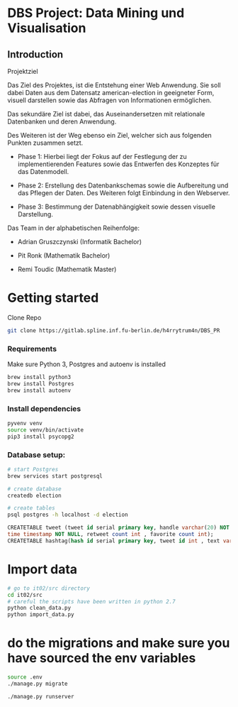 # DBS Project: Data Mining und Visualisation
## Introduction
Projektziel 


Das Ziel des Projektes, ist die Entstehung einer Web Anwendung. Sie soll dabei Daten aus dem Datensatz american-election in geeigneter Form, visuell darstellen sowie das Abfragen von Informationen ermöglichen. 

Das sekundäre Ziel ist dabei, das Auseinandersetzen mit relationale Datenbanken und deren Anwendung. 


Des Weiteren ist der Weg ebenso ein Ziel, welcher sich aus folgenden Punkten zusammen setzt. 

* Phase 1: 
Hierbei liegt der Fokus auf der Festlegung der zu implementierenden Features sowie das Entwerfen des Konzeptes für das Datenmodell. 

* Phase 2: 
Erstellung des Datenbankschemas sowie die Aufbereitung und das Pflegen der Daten. Des Weiteren folgt Einbindung in den Webserver.

* Phase 3:
Bestimmung der Datenabhängigkeit sowie dessen visuelle Darstellung.

Das Team in der alphabetischen Reihenfolge:

* Adrian Gruszczynski (Informatik Bachelor)

* Pit Ronk (Mathematik Bachelor)

* Remi Toudic (Mathematik Master)

# Getting started
Clone Repo
```bash
git clone https://gitlab.spline.inf.fu-berlin.de/h4rrytrum4n/DBS_PR
```

### Requirements

Make sure Python 3, Postgres and autoenv is installed
```bash
brew install python3
brew install Postgres
brew install autoenv
```
### Install dependencies
```bash
pyvenv venv
source venv/bin/activate
pip3 install psycopg2
```
### Database setup:

```bash
# start Postgres
brew services start postgresql

# create database
createdb election

# create tables
psql postgres -h localhost -d election
```
```sql
CREATETABLE tweet (tweet id serial primary key, handle varchar(20) NOT NULL, body varchar(200) NOT NULL,
time timestamp NOT NULL, retweet count int , favorite count int);
CREATETABLE hashtag(hash id serial primary key, tweet id int , text varchar(100) NOT NULL) ;
```
# Import data 
```bash
# go to it02/src directory
cd it02/src
# careful the scripts have been written in python 2.7
python clean_data.py
python import_data.py
```

# do the migrations and make sure you have sourced the env variables
```bash
source .env
./manage.py migrate

./manage.py runserver
```

